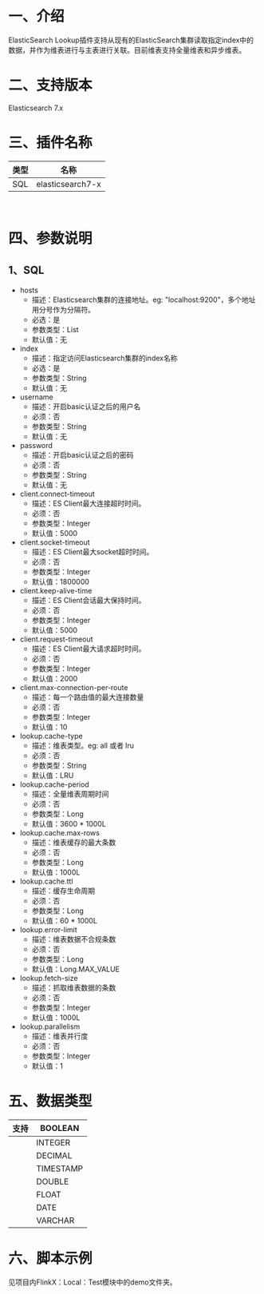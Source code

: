 # 一、介绍

ElasticSearch Lookup插件支持从现有的ElasticSearch集群读取指定index中的数据，并作为维表进行与主表进行关联。目前维表支持全量维表和异步维表。

# 二、支持版本

Elasticsearch 7.x

# 三、插件名称

|类型|名称|
| --- | --- |
| SQL | elasticsearch7-x |

​<br />

# 四、参数说明

## 1、SQL

- hosts
    - 描述：Elasticsearch集群的连接地址。eg: "localhost:9200"，多个地址用分号作为分隔符。
    - 必选：是
    - 参数类型：List<String>
    - 默认值：无
- index
    - 描述：指定访问Elasticsearch集群的index名称
    - 必选：是
    - 参数类型：String
    - 默认值：无
- username
    - 描述：开启basic认证之后的用户名
    - 必须：否
    - 参数类型：String
    - 默认值：无
- password
    - 描述：开启basic认证之后的密码
    - 必须：否
    - 参数类型：String
    - 默认值：无
- client.connect-timeout
    - 描述：ES Client最大连接超时时间。
    - 必须：否
    - 参数类型：Integer
    - 默认值：5000
- client.socket-timeout
    - 描述：ES Client最大socket超时时间。
    - 必须：否
    - 参数类型：Integer
    - 默认值：1800000
- client.keep-alive-time
    - 描述：ES Client会话最大保持时间。
    - 必须：否
    - 参数类型：Integer
    - 默认值：5000
- client.request-timeout
    - 描述：ES Client最大请求超时时间。
    - 必须：否
    - 参数类型：Integer
    - 默认值：2000
- client.max-connection-per-route
    - 描述：每一个路由值的最大连接数量
    - 必须：否
    - 参数类型：Integer
    - 默认值：10
- lookup.cache-type
    - 描述：维表类型。eg: all 或者 lru
    - 必须：否
    - 参数类型：String
    - 默认值：LRU
- lookup.cache-period
    - 描述：全量维表周期时间
    - 必须：否
    - 参数类型：Long
    - 默认值：3600 * 1000L
- lookup.cache.max-rows
    - 描述：维表缓存的最大条数
    - 必须：否
    - 参数类型：Long
    - 默认值：1000L
- lookup.cache.ttl
    - 描述：缓存生命周期
    - 必须：否
    - 参数类型：Long
    - 默认值：60 * 1000L
- lookup.error-limit
    - 描述：维表数据不合规条数
    - 必须：否
    - 参数类型：Long
    - 默认值：Long.MAX_VALUE
- lookup.fetch-size
    - 描述：抓取维表数据的条数
    - 必须：否
    - 参数类型：Integer
    - 默认值：1000L
- lookup.parallelism
    - 描述：维表并行度
    - 必须：否
    - 参数类型：Integer
    - 默认值：1

# 五、数据类型

| ​支持 | BOOLEAN |
| --- | --- |
|  | INTEGER |
|  | DECIMAL |
|  | TIMESTAMP |
|  | DOUBLE |
|  | FLOAT |
|  | DATE |
|  | VARCHAR |

# 六、脚本示例

见项目内FlinkX：Local：Test模块中的demo文件夹。
